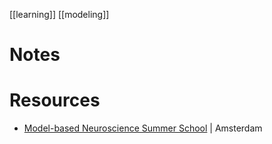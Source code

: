 [[learning]]
[[modeling]]

# Notes

# Resources
- [Model-based Neuroscience Summer School](https://modelbasedneurosci.com/) | Amsterdam